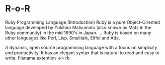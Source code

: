 # R-o-R
Ruby Programming Language (Introduction) Ruby is a pure Object-Oriented language developed by Yukihiro Matsumoto (also known as Matz in the Ruby community) in the mid 1990's in Japan. ... Ruby is based on many other languages like Perl, Lisp, Smalltalk, Eiffel and Ada.

A dynamic, open source programming language with a focus on simplicity and productivity. It has an elegant syntax that is natural to read and easy to write.
filename extention ->> rb
